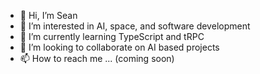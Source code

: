 - 👋 Hi, I’m Sean
- 👀 I’m interested in AI, space, and software development
- 🌱 I’m currently learning TypeScript and tRPC
- 💞️ I’m looking to collaborate on AI based projects
- 📫 How to reach me ... (coming soon)

<!---
gitSean23/gitSean23 is a ✨ special ✨ repository because its `README.md` (this file) appears on your GitHub profile.
You can click the Preview link to take a look at your changes.
--->

